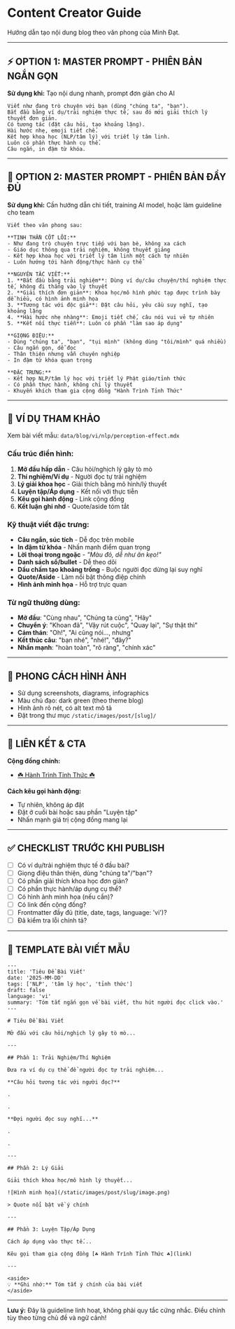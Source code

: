 # Content Creator Guide

Hướng dẫn tạo nội dung blog theo văn phong của Minh Đạt.

---

## ⚡ OPTION 1: MASTER PROMPT - PHIÊN BẢN NGẮN GỌN

**Sử dụng khi:** Tạo nội dung nhanh, prompt đơn giản cho AI

```
Viết như đang trò chuyện với bạn (dùng "chúng ta", "bạn").
Bắt đầu bằng ví dụ/trải nghiệm thực tế, sau đó mới giải thích lý thuyết đơn giản.
Có tương tác (đặt câu hỏi, tạo khoảng lặng).
Hài hước nhẹ, emoji tiết chế.
Kết hợp khoa học (NLP/tâm lý) với triết lý tâm linh.
Luôn có phần thực hành cụ thể.
Câu ngắn, in đậm từ khóa.
```

---

## 🎯 OPTION 2: MASTER PROMPT - PHIÊN BẢN ĐẦY ĐỦ

**Sử dụng khi:** Cần hướng dẫn chi tiết, training AI model, hoặc làm guideline cho team

```
Viết theo văn phong sau:

**TINH THẦN CỐT LÕI:**
- Như đang trò chuyện trực tiếp với bạn bè, không xa cách
- Giáo dục thông qua trải nghiệm, không thuyết giảng
- Kết hợp khoa học với triết lý tâm linh một cách tự nhiên
- Luôn hướng tới hành động/thực hành cụ thể

**NGUYÊN TẮC VIẾT:**
1. **Bắt đầu bằng trải nghiệm**: Dùng ví dụ/câu chuyện/thí nghiệm thực tế, không đi thẳng vào lý thuyết
2. **Giải thích đơn giản**: Khoa học/mô hình phức tạp được trình bày dễ hiểu, có hình ảnh minh họa
3. **Tương tác với độc giả**: Đặt câu hỏi, yêu cầu suy nghĩ, tạo khoảng lặng
4. **Hài hước nhẹ nhàng**: Emoji tiết chế, câu nói vui vẻ tự nhiên
5. **Kết nối thực tiễn**: Luôn có phần "làm sao áp dụng"

**GIỌNG ĐIỆU:**
- Dùng "chúng ta", "bạn", "tụi mình" (không dùng "tôi/mình" quá nhiều)
- Câu ngắn gọn, dễ đọc
- Thân thiện nhưng vẫn chuyên nghiệp
- In đậm từ khóa quan trọng

**ĐẶC TRƯNG:**
- Kết hợp NLP/tâm lý học với triết lý Phật giáo/tỉnh thức
- Có phần thực hành, không chỉ lý thuyết
- Khuyến khích tham gia cộng đồng "Hành Trình Tỉnh Thức"
```

---

## 📖 VÍ DỤ THAM KHẢO

Xem bài viết mẫu: `data/blog/vi/nlp/perception-effect.mdx`

### Cấu trúc điển hình:

1. **Mở đầu hấp dẫn** - Câu hỏi/nghịch lý gây tò mò
2. **Thí nghiệm/Ví dụ** - Người đọc tự trải nghiệm
3. **Lý giải khoa học** - Giải thích bằng mô hình/lý thuyết
4. **Luyện tập/Áp dụng** - Kết nối với thực tiễn
5. **Kêu gọi hành động** - Link cộng đồng
6. **Kết luận ghi nhớ** - Quote/aside tóm tắt

### Kỹ thuật viết đặc trưng:

- **Câu ngắn, súc tích** - Dễ đọc trên mobile
- **In đậm từ khóa** - Nhấn mạnh điểm quan trọng
- **Lời thoại trong ngoặc** - *"Màu đỏ, dễ như ăn kẹo!"*
- **Danh sách số/bullet** - Dễ theo dõi
- **Dấu chấm tạo khoảng trống** - Buộc người đọc dừng lại suy nghĩ
- **Quote/Aside** - Làm nổi bật thông điệp chính
- **Hình ảnh minh họa** - Hỗ trợ trực quan

### Từ ngữ thường dùng:

- **Mở đầu**: "Cùng nhau", "Chúng ta cùng", "Hãy"
- **Chuyển ý**: "Khoan đã", "Vậy rút cuộc", "Quay lại", "Sự thật thì"
- **Cảm thán**: "Oh!", "Ai cũng nói..., nhưng"
- **Kết thúc câu**: "bạn nhé", "nhé!", "đây?"
- **Nhấn mạnh**: "hoàn toàn", "rõ ràng", "chính xác"

---

## 🎨 PHONG CÁCH HÌNH ẢNH

- Sử dụng screenshots, diagrams, infographics
- Màu chủ đạo: dark green (theo theme blog)
- Hình ảnh rõ nét, có alt text mô tả
- Đặt trong thư mục `/static/images/post/[slug]/`

---

## 🔗 LIÊN KẾT & CTA

**Cộng đồng chính:**
- [☘️ Hành Trình Tỉnh Thức ☘️](https://group.beincom.com/ref/QiWe6F?referral_code=QiWe6F&type=community&privacy=open)

**Cách kêu gọi hành động:**
- Tự nhiên, không áp đặt
- Đặt ở cuối bài hoặc sau phần "Luyện tập"
- Nhấn mạnh giá trị cộng đồng mang lại

---

## ✅ CHECKLIST TRƯỚC KHI PUBLISH

- [ ] Có ví dụ/trải nghiệm thực tế ở đầu bài?
- [ ] Giọng điệu thân thiện, dùng "chúng ta"/"bạn"?
- [ ] Có phần giải thích khoa học đơn giản?
- [ ] Có phần thực hành/áp dụng cụ thể?
- [ ] Có hình ảnh minh họa (nếu cần)?
- [ ] Có link đến cộng đồng?
- [ ] Frontmatter đầy đủ (title, date, tags, language: 'vi')?
- [ ] Đã kiểm tra lỗi chính tả?

---

## 📝 TEMPLATE BÀI VIẾT MẪU

```mdx
---
title: 'Tiêu Đề Bài Viết'
date: '2025-MM-DD'
tags: ['NLP', 'tâm lý học', 'tỉnh thức']
draft: false
language: 'vi'
summary: 'Tóm tắt ngắn gọn về bài viết, thu hút người đọc click vào.'
---

# Tiêu Đề Bài Viết

Mở đầu với câu hỏi/nghịch lý gây tò mò...

---

## Phần 1: Trải Nghiệm/Thí Nghiệm

Đưa ra ví dụ cụ thể để người đọc tự trải nghiệm...

**Câu hỏi tương tác với người đọc?**

.

.

**Đợi người đọc suy nghĩ...**

.

.

---

## Phần 2: Lý Giải

Giải thích khoa học/mô hình lý thuyết...

![Hình minh họa](/static/images/post/slug/image.png)

> Quote nổi bật về ý chính

---

## Phần 3: Luyện Tập/Áp Dụng

Cách áp dụng vào thực tế...

Kêu gọi tham gia cộng đồng [☘️ Hành Trình Tỉnh Thức ☘️](link)

---

<aside>
💡 **Ghi nhớ:** Tóm tắt ý chính của bài viết
</aside>
```

---

**Lưu ý:** Đây là guideline linh hoạt, không phải quy tắc cứng nhắc. Điều chỉnh tùy theo từng chủ đề và ngữ cảnh!
